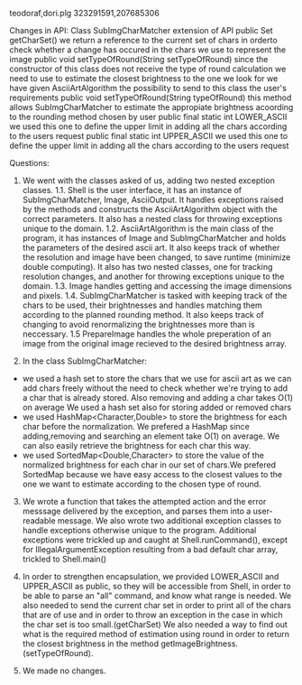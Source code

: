 teodoraf,dori.plg
323291591,207685306

Changes in API:
Class SubImgCharMatcher extension of API
 public Set<Character> getCharSet()
 we return a reference to the current set of chars in orderto check whether a change has occured in the 
 chars we use to represent the image 
 public void setTypeOfRound(String setTypeOfRound)
 since the constructor of this class does not receive the type of round calculation we need to use to
 estimate the closest brightness to the one we look for we have given AsciiArtAlgorithm the possibility
 to send to this class the user's requirements
 public void setTypeOfRound(String typeOfRound) 
 this method allows SubImgCharMatcher to estimate the appropiate brightness acoording to the rounding 
 method chosen by user
 public final static int LOWER_ASCII
 we used this one to define the upper limit in adding all the chars according to the users request
 public final static int UPPER_ASCII
  we used this one to define the upper limit in adding all the chars according to the users request


Questions:
1. We went with the classes asked of us, adding two nested exception classes.
1.1. Shell is the user interface, it has an instance of SubImgCharMatcher, Image, AsciiOutput. It handles
exceptions raised by the methods and constructs the AsciiArtAlgorithm object with the correct parameters.
It also has a nested class for throwing exceptions unique to the domain.
1.2. AsciiArtAlgorithm is the main class of the program, it has instances of Image and SubImgCharMatcher
and holds the parameters of the desired ascii art. It also keeps track of whether the resolution and image
have been changed, to save runtime (minimize double computing).
It also has two nested classes, one for tracking resolution changes, and another for throwing exceptions
unique to the domain.
1.3. Image handles getting and accessing the image dimensions and pixels.
1.4. SubImgCharMatcher is tasked with keeping track of the chars to be used, their brightnesses and handles
matching them according to the planned rounding method.
It also keeps track of changing to avoid renormalizing the brightnesses more than is neccessary.
1.5 PrepareImage handles the whole preperation of an image from the original image recieved to the desired
brightness array.

2. In the class SubImgCharMatcher:
- we used a hash set to store the chars that we use for ascii art as we can add 
chars freely without the need to check whether we're trying to add a char that is already stored.
Also removing and adding a char takes O(1) on average We used a hash set also for storing added
or removed chars
- we used HashMap<Character,Double> to store the brightness for each char before the normalization.
We prefered a HashMap since adding,removing and searching an element take O(1) on average.
We can also easily retrieve the brightness for each char this way.
- we used SortedMap<Double,Character> to store the value of the normalized brightness for each
char in our set of chars.We prefered SortedMap because we have easy access to the closest values
to the one we want to estimate according to the chosen type of round.

3. We wrote a function that takes the attempted action and the error messsage delivered by the
exception, and parses them into a user-readable message. We also wrote two additional exception
classes to handle exceptions otherwise unique to the program. Additional exceptions were trickled
up and caught at Shell.runCommand(), except for IllegalArgumentException resulting from a bad
default char array, trickled to Shell.main()

4. In order to strengthen encapsulation, we provided LOWER_ASCII and UPPER_ASCII as public, so they will 
be accessible from Shell, in order to be able to parse an "all" command, and know what range is needed.
 We also needed to send the current char set in order to print all of the chars that are of use and in order
 to throw an exception in the case in which the char set is too small.(getCharSet)
 We also needed a way to find out what is the required method of estimation using round in order to 
 return the closest brightness in the method getImageBrightness.(setTypeOfRound).

5. We made no changes.
